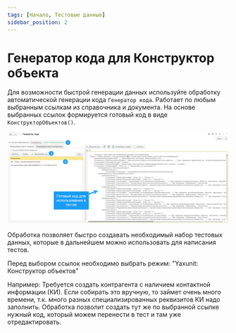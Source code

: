 ```yaml
---
tags: [Начало, Тестовые данные]
sidebar_position: 2
---
```

# Генератор кода для Конструктор объекта

Для возможности быстрой генерации данных используйте обработку автоматической генерации кода `Генератор кода`. Работает по любым выбранным ссылкам из справочника и документа. На основе выбранных ссылок формируется готовый код в виде `КонструкторОбъектов()`.

![gen-code](.\images\gen-code.png)

Обработка позволяет быстро создавать необходимый набор тестовых данных, которые в дальнейшем можно использовать для написания тестов.

Перед выбором ссылок необходимо выбрать режим: "Yaxunit: Конструктор объектов"

Например: Требуется создать контрагента с наличием контактной информации (КИ). Если собирать это вручную, то займет очень много времени, т.к. много разных специализированных реквизитов КИ надо заполнить. Обработка позволит создать тут же по выбранной ссылке нужный код, который можем перенести в тест и там уже отредактировать.